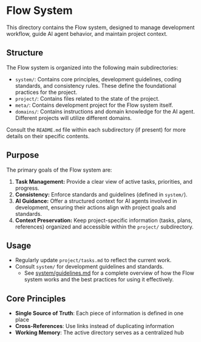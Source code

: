 # Flow System

This directory contains the Flow system, designed to manage development workflow, guide AI agent behavior, and maintain project context.

## Structure

The Flow system is organized into the following main subdirectories:

*   `system/`: Contains core principles, development guidelines, coding standards, and consistency rules. These define the foundational practices for the project.
*   `project/`: Contains files related to the state of the project.
*   `meta/`: Contains development project for the Flow system itself.
*   `domains/`: Contains instructions and domain knowledge for the AI agent. Different projects will utilize different domains.

Consult the `README.md` file within each subdirectory (if present) for more details on their specific contents.

## Purpose

The primary goals of the Flow system are:

1.  **Task Management:** Provide a clear view of active tasks, priorities, and progress.
2.  **Consistency:** Enforce standards and guidelines (defined in `system/`).
3.  **AI Guidance:** Offer a structured context for AI agents involved in development, ensuring their actions align with project goals and standards.
4.  **Context Preservation:** Keep project-specific information (tasks, plans, references) organized and accessible within the `project/` subdirectory.

## Usage

- Regularly update `project/tasks.md` to reflect the current work.
- Consult `system/` for development guidelines and standards.
  - See [system/guidelines.md](system/guidelines.md) for a complete overview of how the Flow system works and the best practices for using it effectively.

## Core Principles

- **Single Source of Truth**: Each piece of information is defined in one place
- **Cross-References**: Use links instead of duplicating information
- **Working Memory**: The active directory serves as a centralized hub